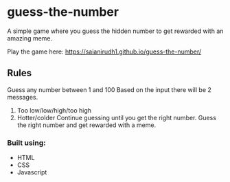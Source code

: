 # guess-the-number
A simple game where you guess the hidden number to get rewarded with an amazing meme.

Play the game here: https://saianirudh1.github.io/guess-the-number/

## Rules
Guess any number between 1 and 100
Based on the input there will be 2 messages.
  1. Too low/low/high/too high
  2. Hotter/colder 
Continue guessing until you get the right number.
Guess the right number and get rewarded with a meme.

### Built using:
* HTML
* CSS
* Javascript
